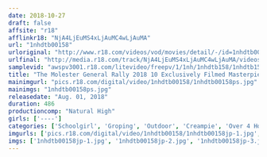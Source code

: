 ```yaml
---
date: 2018-10-27
draft: false
affsite: "r18"
afflinkr18: "NjA4LjEuMS4xLjAuMC4wLjAuMA"
url: "1nhdtb00158"
urloriginal: "http://www.r18.com/videos/vod/movies/detail/-/id=1nhdtb00158"
urlfinal: "http://media.r18.com/track/NjA4LjEuMS4xLjAuMC4wLjAuMA/videos/vod/movies/detail/-/id=1nhdtb00158"
samplevid: "awspv3001.r18.com/litevideo/freepv/1/1nh/1nhdtb158/1nhdtb158_dmb_w.mp4"
title: "The Molester General Rally 2018 10 Exclusively Filmed Masterpieces Of Summer Total [Creampie] Special"
mainimgurl: "pics.r18.com/digital/video/1nhdtb00158/1nhdtb00158ps.jpg"
mainimgs: "1nhdtb00158ps.jpg"
releasedate: "Aug. 01, 2018"
duration: 486
productioncomp: "Natural High"
girls: ['----']
categories: ['Schoolgirl', 'Groping', 'Outdoor', 'Creampie', 'Over 4 Hours', 'Hi-Def']
imgurls: ['pics.r18.com/digital/video/1nhdtb00158/1nhdtb00158jp-1.jpg', 'pics.r18.com/digital/video/1nhdtb00158/1nhdtb00158jp-2.jpg', 'pics.r18.com/digital/video/1nhdtb00158/1nhdtb00158jp-3.jpg', 'pics.r18.com/digital/video/1nhdtb00158/1nhdtb00158jp-4.jpg', 'pics.r18.com/digital/video/1nhdtb00158/1nhdtb00158jp-5.jpg', 'pics.r18.com/digital/video/1nhdtb00158/1nhdtb00158jp-6.jpg', 'pics.r18.com/digital/video/1nhdtb00158/1nhdtb00158jp-7.jpg', 'pics.r18.com/digital/video/1nhdtb00158/1nhdtb00158jp-8.jpg', 'pics.r18.com/digital/video/1nhdtb00158/1nhdtb00158jp-9.jpg', 'pics.r18.com/digital/video/1nhdtb00158/1nhdtb00158jp-10.jpg', 'pics.r18.com/digital/video/1nhdtb00158/1nhdtb00158jp-11.jpg', 'pics.r18.com/digital/video/1nhdtb00158/1nhdtb00158jp-12.jpg', 'pics.r18.com/digital/video/1nhdtb00158/1nhdtb00158jp-13.jpg', 'pics.r18.com/digital/video/1nhdtb00158/1nhdtb00158jp-14.jpg', 'pics.r18.com/digital/video/1nhdtb00158/1nhdtb00158jp-15.jpg', 'pics.r18.com/digital/video/1nhdtb00158/1nhdtb00158jp-16.jpg', 'pics.r18.com/digital/video/1nhdtb00158/1nhdtb00158jp-17.jpg', 'pics.r18.com/digital/video/1nhdtb00158/1nhdtb00158jp-18.jpg', 'pics.r18.com/digital/video/1nhdtb00158/1nhdtb00158jp-19.jpg', 'pics.r18.com/digital/video/1nhdtb00158/1nhdtb00158jp-20.jpg']
imgs: ['1nhdtb00158jp-1.jpg', '1nhdtb00158jp-2.jpg', '1nhdtb00158jp-3.jpg', '1nhdtb00158jp-4.jpg', '1nhdtb00158jp-5.jpg', '1nhdtb00158jp-6.jpg', '1nhdtb00158jp-7.jpg', '1nhdtb00158jp-8.jpg', '1nhdtb00158jp-9.jpg', '1nhdtb00158jp-10.jpg', '1nhdtb00158jp-11.jpg', '1nhdtb00158jp-12.jpg', '1nhdtb00158jp-13.jpg', '1nhdtb00158jp-14.jpg', '1nhdtb00158jp-15.jpg', '1nhdtb00158jp-16.jpg', '1nhdtb00158jp-17.jpg', '1nhdtb00158jp-18.jpg', '1nhdtb00158jp-19.jpg', '1nhdtb00158jp-20.jpg']
---
```


